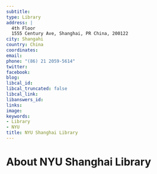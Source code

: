 ```yaml
---
subtitle: 
type: Library
address: |
  4th Floor
  1555 Century Ave, Shanghai, PR China, 200122
city: Shangahi
country: China
coordinates: 
email: 
phone: "(86) 21 2059-5614"
twitter: 
facebook: 
blog: 
libcal_id: 
libcal_truncated: false
libcal_link: 
libanswers_id: 
links: 
image: 
keywords:
- Library
- NYU
title: NYU Shanghai Library
---
```


# About NYU Shanghai Library
